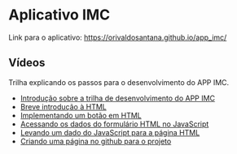 # Aplicativo IMC

Link para o aplicativo: https://orivaldosantana.github.io/app_imc/ 

## Vídeos 

Trilha explicando os passos para o desenvolvimento do APP IMC. 
* [Introdução sobre a trilha de desenvolvimento do APP IMC](https://youtu.be/HNbykYgZ9OY)
* [Breve introdução à HTML](https://youtu.be/-Z8miovvBcU)
* [Implementando um botão em HTML](https://youtu.be/05ob6XGK1is)
* [Acessando os dados do formulário HTML no JavaScript](https://youtu.be/deexj9vPrL4)
* [Levando um dado do JavaScript para a página HTML](https://youtu.be/X1kE4eGcaMo) 
* [Criando uma página no github para o projeto](https://youtu.be/mk6J30hVJmw) 
